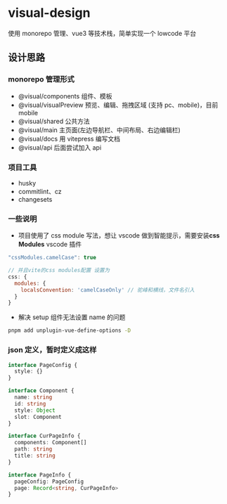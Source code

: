 # visual-design

使用 monorepo 管理、vue3 等技术栈，简单实现一个 lowcode 平台

## 设计思路

### monorepo 管理形式

- @visual/components 组件、模板
- @visual/visualPreview 预览、编辑、拖拽区域 (支持 pc、mobile)，目前 mobile
- @visual/shared 公共方法
- @visual/main 主页面(左边导航栏、中间布局、右边编辑栏)
- @visual/docs 用 vitepress 编写文档
- @visual/api 后面尝试加入 api

### 项目工具

- husky
- commitlint、cz
- changesets

### 一些说明

- 项目使用了 css module 写法，想让 vscode 做到智能提示，需要安装**css Modules** vscode 插件

```javascript
"cssModules.camelCase": true

// 并且vite的css modules配置 设置为
css: {
  modules: {
    localsConvention: 'camelCaseOnly' // 驼峰和横线，文件名引入
  }
}
```

- 解决 setup 组件无法设置 name 的问题

```bash
pnpm add unplugin-vue-define-options -D
```

### json 定义，暂时定义成这样

```typescript
interface PageConfig {
  style: {}
}

interface Component {
  name: string
  id: string
  style: Object
  slot: Component
}

interface CurPageInfo {
  components: Component[]
  path: string
  title: string
}

interface PageInfo {
  pageConfig: PageConfig
  page: Record<string, CurPageInfo>
}
```
